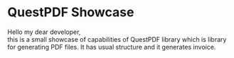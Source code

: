# QuestPDF Showcase

Hello my dear developer,  
this is a small showcase of capabilities of QuestPDF library which is library for generating PDF files. It has usual structure and it generates invoice.

